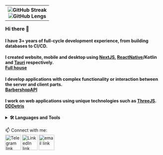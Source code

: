 <html>
  <body>
    <div>
    <table align="right">
      <tr>
        <th>      
          <div>
            <img src="https://streak-stats.demolab.com?user=DiametrFQ&theme=github-dark-blue&border_radius=6&card_width=300&type=png" alt="GitHub Streak"/><br>
            <img src="https://github-readme-stats.vercel.app/api/top-langs/?username=DiametrFQ&layout=donut-vertical" alt="GitHub Lengs"/><br>
          </div>
        </th>
      </tr>
    </table>
    <div>
      <h3>Hi there 👋 </h3>
      <h4>
          I have 3+ years of full-cycle development experience, from building databases to CI/CD.
      </h4> 
      <h4>
          I created website, mobile and desktop using <a href="https://nextjs.org/" target="blank">NextJS</a>, 
          <a href="https://reactnative.dev" target="blank">ReactNative</a>/Kotlin <br/>
          and <a href="https://tauri.app" target="blank">Tauri</a> respectively. <br/> 
          <a href="https://github.com/DiametrFQ/Full-haus"> Full house </a>
      </h4>
      <h4>
          I develop applications with complex functionality or interaction between the server and client parts. <br/>
          <a href="https://github.com/DiametrFQ/BarbershopAPI" target="blank">BarbershopAPI</a>
      </h4>
      <h4>
          I work on web applications using unique technologies such as <a href="https://threejs.org/" target="blank">ThreeJS</a>. <br/> 
          <a href="https://dddetris.vercel.app/" target="blank">DDDetris</a> <br/>
      </h4>
    </div>
    <div>
      <details>
        <summary><b>🛠️ Languages and Tools</b></summary>
        <br/>
        <p align="left"> 
          <a href="https://www.typescriptlang.org" target="blank">
            <img src="https://upload.wikimedia.org/wikipedia/commons/4/4c/Typescript_logo_2020.svg" alt="TypeScript" width="40"/>
          </a>
          <a href="https://ru.wikipedia.org/wiki/JavaScript" target="blank">
            <img src="https://upload.wikimedia.org/wikipedia/commons/thumb/9/99/Unofficial_JavaScript_logo_2.svg/80px-Unofficial_JavaScript_logo_2.svg.png" alt="JavaScript" width="40"/>
          </a> 
          <br/><h3>Frontend:<h3>
          <a href="https://vitejs.dev/" target="blank">
            <img src="https://upload.wikimedia.org/wikipedia/commons/thumb/f/f1/Vitejs-logo.svg/1200px-Vitejs-logo.svg.png" alt="Vite" width="40"/>
          </a>
          <a href="https://webpack.js.org/" target="blank">
            <img src="https://cdn.icon-icons.com/icons2/2415/PNG/512/webpack_plain_logo_icon_146297.png" alt="Webpack" width="40"/>
          </a>
          <a href="https://nextjs.org/" target="blank">
            <img src="https://static-00.iconduck.com/assets.00/next-js-icon-2048x2048-5dqjgeku.png" alt="React" width="40"/>
          </a>
          <a href="https://angular.io/" target="blank">
            <img src="https://upload.wikimedia.org/wikipedia/commons/f/f7/Angular_gradient.png" alt="React" width="40"/>
          </a>
          <a href="https://react.dev/" target="blank">
            <img src="https://upload.wikimedia.org/wikipedia/commons/thumb/a/a7/React-icon.svg/2300px-React-icon.svg.png" alt="React" width="40"/>
          </a>
          <a href="https://redux.js.org/" target="blank">
            <img src="https://redux.js.org/img/redux.svg" alt="Redux" width="40"/>
          </a>
          <a href="https://reactrouter.com/" target="blank">
            <img src="https://www.svgrepo.com/show/354262/react-router.svg" alt="reactrouter" width="40"/>
          </a>
          <a href="https://sass-lang.com" target="blank">
            <img src="https://upload.wikimedia.org/wikipedia/commons/thumb/9/96/Sass_Logo_Color.svg/1280px-Sass_Logo_Color.svg.png" alt="SASS" width="40"/>
          </a>
          <a href="https://tailwindcss.com" target="blank">
            <img src="https://static-00.iconduck.com/assets.00/tailwind-css-icon-2048x1229-u8dzt4uh.png" alt="Tailwind" width="40"/>
          </a>
          <a href="https://rxjs.dev" target="blank">
            <img src="https://rxjs.dev/generated/images/marketing/home/Rx_Logo-512-512.png" alt="RxJS" width="40"/>
          </a>
          <a href="https://threejs.org" target="blank">
            <img src="https://discourse.threejs.org/uploads/short-url/wFz74OtVJKHmXCI5F9qCe4VM1Gh.png?dl=1" alt="ThreeJS" width="40"/>
          </a>
          <br/><h3>Backend:<h3>
          <a href="https://www.docker.com/" target="blank">
            <img src="https://static-00.iconduck.com/assets.00/docker-icon-icon-2048x1479-cres2he9.png" alt="Docker" height="35"/>
          </a>
          <a href="https://www.postgresql.org/" target="blank">
            <img src="https://www.postgresql.org/media/img/about/press/elephant.png" alt="PostgreSQL" height="40"/>
          </a>
          <a href="https://www.mongodb.com/" target="blank">
            <img src="https://static-00.iconduck.com/assets.00/mongodb-icon-2048x2048-cezvpn3f.png" alt="SocketIO" height="40"/>
          </a>
          <a href="https://nestjs.com" target="blank">
            <img src="https://static-00.iconduck.com/assets.00/nestjs-icon-2048x2040-3rrvcej8.png" alt="NestJS" width="40"/>
          </a>
          <a href="https://typeorm.io" target="blank">
            <img src="https://seeklogo.com/images/T/typeorm-logo-F243B34DEE-seeklogo.com.png" alt="TypeORM" width="40"/>
          </a> 
          <a href="https://expressjs.com" target="blank">
            <img src="https://w7.pngwing.com/pngs/925/447/png-transparent-express-js-node-js-javascript-mongodb-node-js-text-trademark-logo.png" alt="Express" width="40"/>
          </a>
          <a href="https://sequelize.org" target="blank">
            <img src="https://sequelize.org/img/logo.svg" alt="sequelize" width="40" height="40"/>
          </a> 
          <a href="https://socket.io" target="blank">
            <img src="https://socket.io/images/logo-dark.svg" alt="socketIO" width="40" height="40"/>
          </a>
          <a href="https://graphql.org/" target="blank">
            <img src="https://upload.wikimedia.org/wikipedia/commons/thumb/1/17/GraphQL_Logo.svg/1200px-GraphQL_Logo.svg.png" alt="GraphQL" height="40"/>
          </a>
          <a href="https://jestjs.io" target="blank">
            <img src="https://cdn.iconscout.com/icon/free/png-256/free-jest-3629451-3031514.png" alt="Jest" width="40" height="40"/>
          </a>
          <a href="https://axios-http.com/" target="blank">
            <img src="https://bestofjs.org/logos/axios.dark.svg" alt="Axios" height="40"/>
          </a>
          <br/><br/><h3>Other:<h3>
          <a href="https://www.rust-lang.org" target="blank">
            <img src="https://static-00.iconduck.com/assets.00/rust-icon-2048x2048-x341msji.png" alt="Rust" width="40"/>
          </a> 
          <a href="https://kotlinlang.org" target="blank">
            <img src="https://upload.wikimedia.org/wikipedia/commons/thumb/0/06/Kotlin_Icon.svg/1200px-Kotlin_Icon.svg.png" alt="Kotlin" width="40"/>
          </a>
          <a href="https://dotnet.microsoft.com/en-us/languages/csharp" target="blank">
            <img src="https://uxwing.com/wp-content/themes/uxwing/download/brands-and-social-media/c-sharp-programming-language-icon.png" alt="C#" height="40"/>
          </a>
          <a href="https://dotnet.microsoft.com/en-us/languages/csharp" target="blank">
            <img src="https://www.svgrepo.com/show/303208/php-1-logo.svg" alt="PHP" height="40"/>
          </a> 
        </p>
      </details>
    </div>
    <br/>
    <div>
      📫 Connect with me:<br/>
      <div>
        <a href="https://t.me/diametrfq" target="blank"><img height="50px" align="center" src="https://upload.wikimedia.org/wikipedia/commons/8/82/Telegram_logo.svg" alt="Telegram link"/></a>
        <a href="https://linkedin.com/in/diametrfq" target="blank"><img height="50px" align="center" src="https://static-00.iconduck.com/assets.00/linkedin-icon-1024x1024-net2o24e.png" alt="LinkedIn link"/></a>
        <a href="mailto:hohlov.03@inbox.ru" target="blank"><img height="50px" align="center" src="https://freeiconshop.com/wp-content/uploads/edd/email-flat.png" alt="email link"/></a>
      </div>
    </div>
  </body>
</html>
